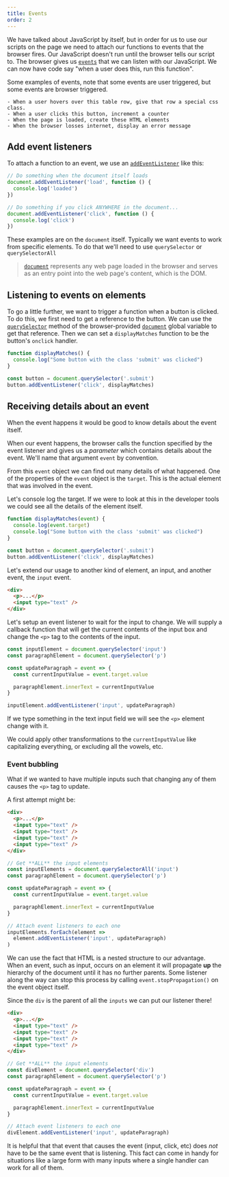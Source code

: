 ```yaml
---
title: Events
order: 2
---
```


We have talked about JavaScript by itself, but in order for us to use our
scripts on the page we need to attach our functions to events that the browser
fires. Our JavaScript doesn't run until the browser tells our script to. The
browser gives us [`events`](https://developer.mozilla.org/en-US/docs/Web/Events)
that we can listen with our JavaScript. We can now have code say "when a user
does this, run this function".

Some examples of events, note that some events are user triggered, but some
events are browser triggered.

```
- When a user hovers over this table row, give that row a special css class.
- When a user clicks this button, increment a counter
- When the page is loaded, create these HTML elements
- When the browser losses internet, display an error message
```

## Add event listeners

To attach a function to an event, we use an
[`addEventListener`](https://developer.mozilla.org/en-US/docs/Web/API/EventListener)
like this:

```javascript
// Do something when the document itself loads
document.addEventListener('load', function () {
  console.log('loaded')
})

// Do something if you click ANYWHERE in the document...
document.addEventListener('click', function () {
  console.log('click')
})
```

These examples are on the `document` itself. Typically we want events to work
from specific elements. To do that we'll need to use `querySelector` or
`querySelectorAll`

> [`document`](https://developer.mozilla.org/en-US/docs/Web/API/Document)
> represents any web page loaded in the browser and serves as an entry point
> into the web page's content, which is the DOM.

## Listening to events on elements

To go a little further, we want to trigger a function when a button is clicked.
To do this, we first need to get a reference to the button. We can use the
[`querySelector`](https://developer.mozilla.org/en-US/docs/Web/API/Document/querySelector)
method of the browser-provided
[`document`](https://developer.mozilla.org/en-US/docs/Web/API/Document) global
variable to get that reference. Then we can set a `displayMatches` function to
be the button's `onclick` handler.

```javascript
function displayMatches() {
  console.log("Some button with the class 'submit' was clicked")
}

const button = document.querySelector('.submit')
button.addEventListener('click', displayMatches)
```

## Receiving details about an event

When the event happens it would be good to know details about the event itself.

When our event happens, the browser calls the function specified by the event
listener and gives us a _parameter_ which contains details about the event.
We'll name that argument `event` by convention.

From this `event` object we can find out many details of what happened. One of
the properties of the `event` object is the `target`. This is the actual element
that was involved in the event.

Let's console log the target. If we were to look at this in the developer tools
we could see all the details of the element itself.

```javascript
function displayMatches(event) {
  console.log(event.target)
  console.log("Some button with the class 'submit' was clicked")
}

const button = document.querySelector('.submit')
button.addEventListener('click', displayMatches)
```

Let's extend our usage to another kind of element, an input, and another event,
the `input` event.

```html
<div>
  <p>...</p>
  <input type="text" />
</div>
```

Let's setup an event listener to wait for the input to change. We will supply a
callback function that will get the current contents of the input box and change
the `<p>` tag to the contents of the input.

```javascript
const inputElement = document.querySelector('input')
const paragraphElement = document.querySelector('p')

const updateParagraph = event => {
  const currentInputValue = event.target.value

  paragraphElement.innerText = currentInputValue
}

inputElement.addEventListener('input', updateParagraph)
```

If we type something in the text input field we will see the `<p>` element
change with it.

We could apply other transformations to the `currentInputValue` like
capitalizing everything, or excluding all the vowels, etc.

### Event bubbling

What if we wanted to have multiple inputs such that changing any of them causes
the `<p>` tag to update.

A first attempt might be:

```html
<div>
  <p>...</p>
  <input type="text" />
  <input type="text" />
  <input type="text" />
  <input type="text" />
</div>
```

```javascript
// Get **ALL** the input elements
const inputElements = document.querySelectorAll('input')
const paragraphElement = document.querySelector('p')

const updateParagraph = event => {
  const currentInputValue = event.target.value

  paragraphElement.innerText = currentInputValue
}

// Attach event listeners to each one
inputElements.forEach(element =>
  element.addEventListener('input', updateParagraph)
)
```

We can use the fact that HTML is a nested structure to our advantage. When an
event, such as input, occurs on an element it will propagate **up** the
hierarchy of the document until it has no further parents. Some listener along
the way can stop this process by calling `event.stopPropagation()` on the event
object itself.

Since the `div` is the parent of all the `inputs` we can put our listener there!

```html
<div>
  <p>...</p>
  <input type="text" />
  <input type="text" />
  <input type="text" />
  <input type="text" />
</div>
```

```javascript
// Get **ALL** the input elements
const divElement = document.querySelector('div')
const paragraphElement = document.querySelector('p')

const updateParagraph = event => {
  const currentInputValue = event.target.value

  paragraphElement.innerText = currentInputValue
}

// Attach event listeners to each one
divElement.addEventListener('input', updateParagraph)
```

It is helpful that that event that causes the event (input, click, etc) does
_not_ have to be the same event that is listening. This fact can come in handy
for situations like a large form with many inputs where a single handler can
work for all of them.
